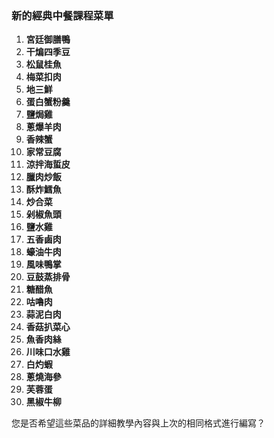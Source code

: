 
### 新的經典中餐課程菜單

1. **宮廷御膳鴨**  
2. **干煸四季豆**  
3. **松鼠桂魚**  
4. **梅菜扣肉**  
5. **地三鮮**  
6. **蛋白蟹粉羹**  
7. **鹽焗雞**  
8. **蔥爆羊肉**  
9. **香辣蟹**  
10. **家常豆腐**  
11. **涼拌海蜇皮**  
12. **臘肉炒飯**  
13. **酥炸鱈魚**  
14. **炒合菜**  
15. **剁椒魚頭**  
16. **鹽水雞**  
17. **五香鹵肉**  
18. **蠔油牛肉**  
19. **風味鴨掌**  
20. **豆鼓蒸排骨**  
21. **糖醋魚**  
22. **咕嚕肉**  
23. **蒜泥白肉**  
24. **香菇扒菜心**  
25. **魚香肉絲**  
26. **川味口水雞**  
27. **白灼蝦**  
28. **蔥燒海參**  
29. **芙蓉蛋**  
30. **黑椒牛柳**

您是否希望這些菜品的詳細教學內容與上次的相同格式進行編寫？
